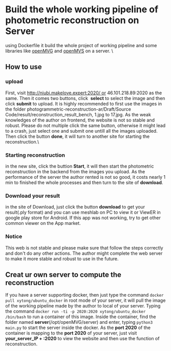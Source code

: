 # Build the whole working pipeline of photometric reconstruction on Server
using Dockerfile it build the whole project of working pipeline and some libraries like [openMVG](https://github.com/openMVG/openMVG) and [openMVS](https://github.com/cdcseacave/openMVS) on a server. \\

## How to use
### upload
First, visit http://niubi.makelove.expert:2020/ or 46.101.218.89:2020 as the same.
Then it comes two buttons, click  **select** to select the image and then click **submit** to upload. It is highly recommended to first use the images in the folder photogrammetric-reconstruction-ar/Draft/Source Code/result/reconstruction_result_bench, 1.jpg to 17.jpg. As the weak knowledges of the author on frontend, the website is not so stable and robust. Please do not multiple click the same button, otherwise it might lead to a crash, just select one and submit one untill all the images uploaded. Then click the button **done**, it will turn to another site for starting the reconstruction.\\

### Starting reconstruction
in the new site, click the buttion **Start**, it will then start the photometric reconstruction in the backend from the images you upload. As the performance of the server the author rented is not so good, it costs nearly 1 min to finished the whole processes and then turn to the site of **download**.

### Download your result
in the site of Download, just click the button **download** to get your result(.ply format) and you can use meshlab on PC to view it or ViewER in google play store for Android. If this app was not working, try to get other common viewer on the App market.

### Notice
This web is not stable and please make sure that follow the steps correctly and don't do any other actions. The author might complete the web server to make it more stable and robust to use in the future.

## Creat ur own server to compute the reconstruction
If you have a server supporting docker, then just type the command `docker pull xytong/ubuntu_docker` in root mode of your server, it will pull the image of the working pipeline made by the author to local of your server. Typing the command `docker run -ti -p 2020:2020 xytong/ubuntu_docker /bin/bash` to run a container of this image. Inside the container, find the folder named **server**(/opt/openMVG/server) and enter, typing `python3 main.py` to start the server inside the docker. As the **port 2020** of the container is mapping to the **port 2020** of your server, just visit **your_server_IP + :2020** to view the website and then use the function of reconstruction.
